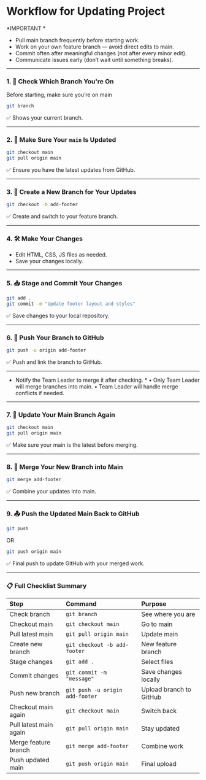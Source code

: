 # Workflow for Updating Project


*IMPORTANT *
- Pull main branch frequently before starting work.
- Work on your own feature branch — avoid direct edits to main.
- Commit often after meaningful changes (not after every minor edit).
- Communicate issues early (don’t wait until something breaks).

---



### 1. 📍 Check Which Branch You're On
Before starting, make sure you’re on main

```bash
git branch
```
✅ Shows your current branch.

---

### 2. 🔄 Make Sure Your `main` Is Updated
```bash
git checkout main
git pull origin main
```
✅ Ensure you have the latest updates from GitHub.

---

### 3. 🌱 Create a New Branch for Your Updates
```bash
git checkout -b add-footer
```
✅ Create and switch to your feature branch.

---

### 4. 🛠️ Make Your Changes
- Edit HTML, CSS, JS files as needed.
- Save your changes locally.

---

### 5. 📥 Stage and Commit Your Changes
```bash
git add .
git commit -m "Update footer layout and styles"
```
✅ Save changes to your local repository.

---

### 6. 🚀 Push Your Branch to GitHub
```bash
git push -u origin add-footer
```
✅ Push and link the branch to GitHub.

---
* Notify the Team Leader to merge it after checking. *
	•	Only Team Leader will merge branches into main.
	•	Team Leader will handle merge conflicts if needed.
---

### 7. 🔄 Update Your Main Branch Again
```bash
git checkout main
git pull origin main
```
✅ Make sure your main is the latest before merging.

---

### 8. 🔀 Merge Your New Branch into Main
```bash
git merge add-footer
```
✅ Combine your updates into main.

---

### 9. 📤 Push the Updated Main Back to GitHub

```bash
git push 
```

OR 

```bash
git push origin main
```
✅ Final push to update GitHub with your merged work.

---

### 📋 Full Checklist Summary

| Step | Command | Purpose |
|:-----|:--------|:--------|
| Check branch | `git branch` | See where you are |
| Checkout main | `git checkout main` | Go to main |
| Pull latest main | `git pull origin main` | Update main |
| Create new branch | `git checkout -b add-footer` | New feature branch |
| Stage changes | `git add .` | Select files |
| Commit changes | `git commit -m "message"` | Save changes locally |
| Push new branch | `git push -u origin add-footer` | Upload branch to GitHub |
| Checkout main again | `git checkout main` | Switch back |
| Pull latest main again | `git pull origin main` | Stay updated |
| Merge feature branch | `git merge add-footer` | Combine work |
| Push updated main | `git push origin main` | Final upload |

